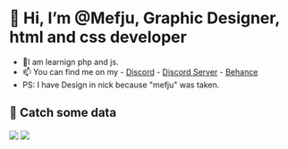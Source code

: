 # 👋 Hi, I’m @Mefju, Graphic Designer, html and css developer
- 👀I am learnign php and js.
- 📫 You can find me on my - [Discord](https://discord.com/users/688426122278731794) - [Discord Server](https://discord.gg/H7A9GAew9a) - [Behance](https://be.net/mefjudesign)
- PS: I have Design in nick because "mefju" was taken.
## 🔷 Catch some data
<img align="center" src="https://github-readme-stats.vercel.app/api?username=MefjuDesign&count_private=true" />
<img align="center" src="https://github-readme-stats.vercel.app/api/top-langs/?username=MefjuDesign&count_private=true&langs_count=8" />
